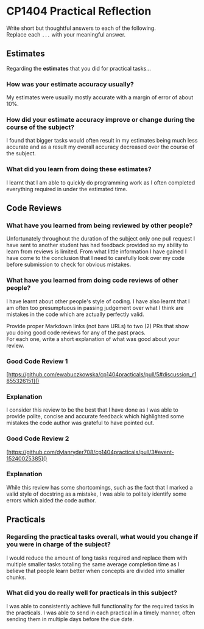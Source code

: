 # CP1404 Practical Reflection

Write short but thoughtful answers to each of the following.  
Replace each `...` with your meaningful answer.

## Estimates

Regarding the **estimates** that you did for practical tasks...

### How was your estimate accuracy usually?

My estimates were usually mostly accurate with a margin of error of about 10%.

### How did your estimate accuracy improve or change during the course of the subject?

I found that bigger tasks would often result in my estimates being much less accurate and as
a result my overall accuracy decreased over the course of the subject.

### What did you learn from doing these estimates?

I learnt that I am able to quickly do programming work as I often completed everything required in under
the estimated time.

## Code Reviews

### What have you learned from being reviewed by other people?

Unfortunately throughout the duration of the subject only one pull request I have sent to another student has had feedback
provided so my ability to learn from reviews is limited. From what little information I have gained I have come to 
the conclusion that I need to carefully look over my code before submission to check for obvious mistakes.

### What have you learned from doing code reviews of other people?

I have learnt about other people's style of coding. I have also learnt that I am often too presumptuous in passing
judgement over what I think are mistakes in the code which are actually perfectly valid.

Provide proper Markdown links (not bare URLs) to two (2) PRs that show you doing good code reviews for any of the past
pracs.  
For each one, write a short explanation of what was good about your review.

### Good Code Review 1

[https://github.com/ewabuczkowska/cp1404practicals/pull/5#discussion_r1855326151]()

### Explanation

I consider this review to be the best that I have done as I was able to provide polite, concise and accurate feedback 
which highlighted some mistakes the code author was grateful to have pointed out.

### Good Code Review 2

[https://github.com/dylanryder708/cp1404practicals/pull/3#event-15240025385]()

### Explanation

While this review has some shortcomings, such as the fact that I marked a valid style of docstring as a mistake,
I was able to politely identify some errors which aided the code author.

## Practicals

### Regarding the **practical tasks** overall, what would you change if you were in charge of the subject?

I would reduce the amount of long tasks required and replace them with multiple smaller tasks totaling the same 
average completion time as I believe that people learn better when concepts are divided into smaller chunks.

### What did you do really well for practicals in this subject?

I was able to consistently achieve full functionality for the required tasks in the practicals. I was able to send
in each practical in a timely manner, often sending them in multiple days before the due date.
